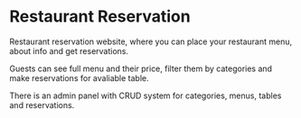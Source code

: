 # Restaurant Reservation

Restaurant reservation website, where you can place your restaurant menu, about info and get reservations.

Guests can see full menu and their price, filter them by categories and make reservations for avaliable table.

There is an admin panel with CRUD system for categories, menus, tables and reservations.
